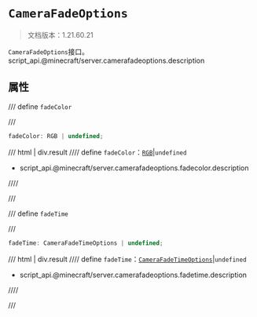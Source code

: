 # `CameraFadeOptions`

> 文档版本：1.21.60.21

`CameraFadeOptions`接口。script_api.@minecraft/server.camerafadeoptions.description

## 属性

/// define
`fadeColor`


///

```js
fadeColor: RGB | undefined;
```

/// html | div.result
//// define
`fadeColor`：[`RGB`](./rgb.md)|`undefined`

- script_api.@minecraft/server.camerafadeoptions.fadecolor.description


////

///


/// define
`fadeTime`


///

```js
fadeTime: CameraFadeTimeOptions | undefined;
```

/// html | div.result
//// define
`fadeTime`：[`CameraFadeTimeOptions`](./camerafadetimeoptions.md)|`undefined`

- script_api.@minecraft/server.camerafadeoptions.fadetime.description


////

///

